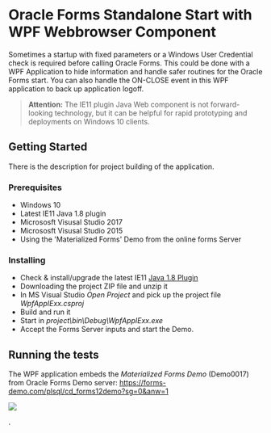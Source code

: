 # Oracle Forms Standalone Start with WPF Webbrowser Component

Sometimes a startup with fixed parameters or a Windows User Credential check is required before calling Oracle Forms. This could be done with a WPF Application to hide information and handle safer routines for the Oracle Forms start. You can also handle the ON-CLOSE event in this WPF application to back up application logoff.

>**Attention:**
>The IE11 plugin Java Web component is not forward-looking technology, but it can be helpful for rapid prototyping and deployments on Windows 10 clients.

## Getting Started

There is the description for project building of the application.

### Prerequisites

- Windows 10
- Latest IE11 Java 1.8 plugin
- Micrososft Visusal Studio 2017 
- Micrososft Visusal Studio 2015 
- Using the 'Materialized Forms' Demo from the online forms Server

### Installing

- Check & install/upgrade the latest IE11 [Java 1.8 Plugin](https://www.java.com/verify)
- Downloading the project ZIP file and unzip it
- In MS Visual Studio *Open Project* and pick up the project file *WpfAppIExx.csproj*
- Build and run it
- Start in *project\bin\Debug\WpfAppIExx.exe*
- Accept the Forms Server inputs and start the Demo.

## Running the tests

The WPF application embeds the *Materialized Forms Demo* (Demo0017) from Oracle Forms Demo server: https://forms-demo.com/plsql/cd_forms12demo?sg=0&anw=1 


<img src="http://www.fmatz.com/FormsWPFstart3.gif"/>

.